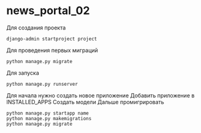 # news_portal_02
Для создания проекта
```
django-admin startproject project
```

Для проведения первых миграций
```
python manage.py migrate
```

Для запуска
```
python manage.py runserver
```

Для начала нужно создать новое приложение
Добавить приложение в INSTALLED_APPS
Создать модели
Дальше промигрировать
```
python manage.py startapp name
python manage.py makemigrations
python manage.py migrate
```


